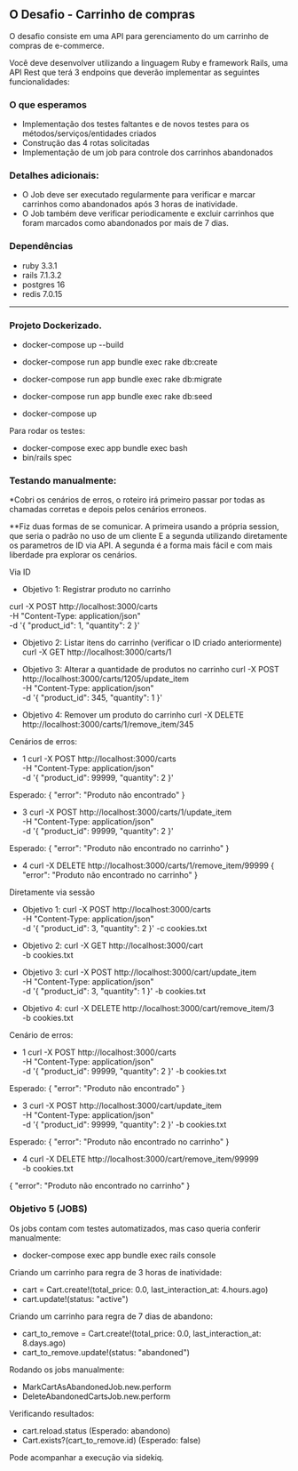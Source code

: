 ## O Desafio - Carrinho de compras
O desafio consiste em uma API para gerenciamento do um carrinho de compras de e-commerce.

Você deve desenvolver utilizando a linguagem Ruby e framework Rails, uma API Rest que terá 3 endpoins que deverão implementar as seguintes funcionalidades:

### O que esperamos
- Implementação dos testes faltantes e de novos testes para os métodos/serviços/entidades criados
- Construção das 4 rotas solicitadas
- Implementação de um job para controle dos carrinhos abandonados

### Detalhes adicionais:
- O Job deve ser executado regularmente para verificar e marcar carrinhos como abandonados após 3 horas de inatividade.
- O Job também deve verificar periodicamente e excluir carrinhos que foram marcados como abandonados por mais de 7 dias.

### Dependências
- ruby 3.3.1
- rails 7.1.3.2
- postgres 16
- redis 7.0.15

--------------------------------------------------------------------------------------------------------------------

### Projeto Dockerizado.
- docker-compose up --build
- docker-compose run app bundle exec rake db:create 
- docker-compose run app bundle exec rake db:migrate
- docker-compose run app bundle exec rake db:seed


- docker-compose up

Para rodar os testes:

- docker-compose exec app bundle exec bash
- bin/rails spec


### Testando manualmente:
*Cobri os cenários de erros, o roteiro irá primeiro passar por todas as chamadas corretas e depois pelos cenários erroneos.

**Fiz duas formas de se comunicar. A primeira usando a própria session, que seria o padrão no uso de um cliente
E a segunda utilizando diretamente os parametros de ID via API. A segunda é a forma mais fácil e com mais liberdade pra explorar os cenários.

Via ID

- Objetivo 1: Registrar produto no carrinho

curl -X POST http://localhost:3000/carts \
  -H "Content-Type: application/json" \
  -d '{
    "product_id": 1,
    "quantity": 2
  }'


- Objetivo 2: Listar itens do carrinho (verificar o ID criado anteriormente)
curl -X GET http://localhost:3000/carts/1  


- Objetivo 3: Alterar a quantidade de produtos no carrinho
curl -X POST http://localhost:3000/carts/1205/update_item \
  -H "Content-Type: application/json" \
  -d '{
    "product_id": 345,
    "quantity": 1
  }'

- Objetivo 4: Remover um produto do carrinho
curl -X DELETE http://localhost:3000/carts/1/remove_item/345


Cenários de erros:
- 1 
curl -X POST http://localhost:3000/carts \
  -H "Content-Type: application/json" \
  -d '{
    "product_id": 99999,
    "quantity": 2
  }'

Esperado:
{
  "error": "Produto não encontrado"
}

- 3
curl -X POST http://localhost:3000/carts/1/update_item \
  -H "Content-Type: application/json" \
  -d '{
    "product_id": 99999,
    "quantity": 2
  }'

Esperado:
{
  "error": "Produto não encontrado no carrinho"
}

- 4
curl -X DELETE http://localhost:3000/carts/1/remove_item/99999
{
  "error": "Produto não encontrado no carrinho"
}


Diretamente via sessão
- Objetivo 1:
curl -X POST http://localhost:3000/carts \
  -H "Content-Type: application/json" \
  -d '{
    "product_id": 3,
    "quantity": 2
  }' -c cookies.txt

- Objetivo 2:
curl -X GET http://localhost:3000/cart \
  -b cookies.txt


- Objetivo 3:
curl -X POST http://localhost:3000/cart/update_item \
  -H "Content-Type: application/json" \
  -d '{
    "product_id": 3,
    "quantity": 1
  }' -b cookies.txt

- Objetivo 4:
curl -X DELETE http://localhost:3000/cart/remove_item/3 \
  -b cookies.txt

Cenário de erros:

- 1
curl -X POST http://localhost:3000/carts \
  -H "Content-Type: application/json" \
  -d '{
    "product_id": 99999,
    "quantity": 2
  }' -b cookies.txt

Esperado:
{
  "error": "Produto não encontrado"
}

- 3
curl -X POST http://localhost:3000/cart/update_item \
  -H "Content-Type: application/json" \
  -d '{
    "product_id": 99999,
    "quantity": 2
  }' -b cookies.txt

Esperado:
{
  "error": "Produto não encontrado no carrinho"
}

- 4
curl -X DELETE http://localhost:3000/cart/remove_item/99999 \
  -b cookies.txt

{
  "error": "Produto não encontrado no carrinho"
}


### Objetivo 5 (JOBS)
Os jobs contam com testes automatizados, mas caso queria conferir manualmente:

- docker-compose exec app bundle exec rails console

Criando um carrinho para regra de 3 horas de inatividade:
- cart = Cart.create!(total_price: 0.0, last_interaction_at: 4.hours.ago)
- cart.update!(status: "active") 

Criando um carrinho para regra de 7 dias de abandono:
- cart_to_remove = Cart.create!(total_price: 0.0, last_interaction_at: 8.days.ago)
- cart_to_remove.update!(status: "abandoned")

Rodando os jobs manualmente:
- MarkCartAsAbandonedJob.new.perform
- DeleteAbandonedCartsJob.new.perform

Verificando resultados:
- cart.reload.status 
(Esperado: abandono)
- Cart.exists?(cart_to_remove.id)
 (Esperado: false)

Pode acompanhar a execução via sidekiq.